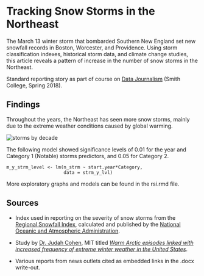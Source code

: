 # Tracking Snow Storms in the Northeast

The March 13 winter storm that bombarded Southern New England set new snowfall records in Boston, Worcester, and Providence. Using storm classification indexes, historical storm data, and climate change studies, this article reveals a pattern of increase in the number of snow storms in the Northeast.  

Standard reporting story as part of course on [Data Journalism](http://www.science.smith.edu/~amcnamara/sds236/) (Smith College, Spring 2018).

## Findings
Throughout the years, the Northeast has seen more snow storms, mainly due to the extreme weather conditions caused by global warming.

![storms by decade](https://github.com/wxiaonanw/storms/blob/master/storm_decade.png)

The following model showed significance levels of 0.01 for the year and Category 1 (Notable) storms predictors, and 0.05 for Category 2.

```
m_y_strm_level <- lm(n_strm ~ start.year*Category, 
                     data = strm_y_lvl)
```

More exploratory graphs and models can be found in the rsi.rmd file.

## Sources

* Index used in reporting on the severity of snow storms from the [Regional Snowfall Index](https://www.ncdc.noaa.gov/snow-and-ice/rsi/), calculated and published by the [National Oceanic and Atmospheric Administration](http://www.noaa.gov/).  

* Study by [Dr. Judah Cohen](http://www.judahcohen.org/), MIT titled [*Warm Arctic episodes linked with increased frequency of extreme winter weather in the United States*](https://www.nature.com/articles/s41467-018-02992-9#MOESM1).  

* Various reports from news outlets cited as embedded links in the .docx write-out.
